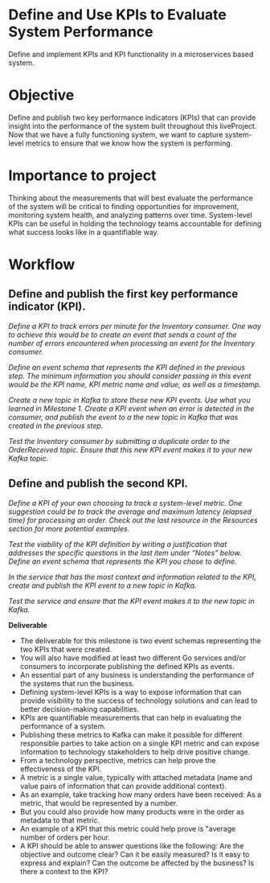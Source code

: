 # Define and Use KPIs to Evaluate System Performance

Define and implement KPIs and KPI functionality in a microservices based system.

# Objective

Define and publish two key performance indicators (KPIs) that can provide insight into the performance of the system built throughout this liveProject. Now that we have a fully functioning system, we want to capture system-level metrics to ensure that we know how the system is performing.

# Importance to project

Thinking about the measurements that will best evaluate the performance of the system will be critical to finding opportunities for improvement, monitoring system health, and analyzing patterns over time. System-level KPIs can be useful in holding the technology teams accountable for defining what success looks like in a quantifiable way.

# Workflow

## Define and publish the first key performance indicator (KPI).

*Define a KPI to track errors per minute for the Inventory consumer. One way to achieve this would be to create an event that sends a count of the number of errors encountered when processing an event for the Inventory consumer.*

*Define an event schema that represents the KPI defined in the previous step. The minimum information you should consider passing in this event would be the KPI name, KPI metric name and value, as well as a timestamp.*

*Create a new topic in Kafka to store these new KPI events. Use what you learned in Milestone 1. Create a KPI event when an error is detected in the consumer, and publish the event to a the new topic in Kafka that was created in the previous step.*

*Test the Inventory consumer by submitting a duplicate order to the OrderReceived topic. Ensure that this new KPI event makes it to your new Kafka topic.*

## Define and publish the second KPI.

*Define a KPI of your own choosing to track a system-level metric. One suggestion could be to track the average and maximum latency (elapsed time) for processing an order. Check out the last resource in the Resources section for more potential examples.*

*Test the viability of the KPI definition by writing a justification that addresses the specific questions in the last item under “Notes” below. Define an event schema that represents the KPI you chose to define.*

*In the service that has the most context and information related to the KPI, create and publish the KPI event to a new topic in Kafka.*

*Test the service and ensure that the KPI event makes it to the new topic in Kafka.*


**Deliverable**

- The deliverable for this milestone is two event schemas representing the two KPIs that were created. 
- You will also have modified at least two different Go services and/or consumers to incorporate publishing the defined KPIs as events.
- An essential part of any business is understanding the performance of the systems that run the business. 
- Defining system-level KPIs is a way to expose information that can provide visibility to the success of technology solutions and can lead to better decision-making capabilities.
- KPIs are quantifiable measurements that can help in evaluating the performance of a system. 
- Publishing these metrics to Kafka can make it possible for different responsible parties to take action on a single KPI metric and can expose information to technology stakeholders to help drive positive change.
- From a technology perspective, metrics can help prove the effectiveness of the KPI. 
- A metric is a single value, typically with attached metadata (name and value pairs of information that can provide additional context). 
- As an example, take tracking how many orders have been received: As a metric, that would be represented by a number. 
- But you could also provide how many products were in the order as metadata to that metric. 
- An example of a KPI that this metric could help prove is "average number of orders per hour.
- A KPI should be able to answer questions like the following: Are the objective and outcome clear? Can it be easily measured? Is it easy to express and explain? Can the outcome be affected by the business? Is there a context to the KPI?

